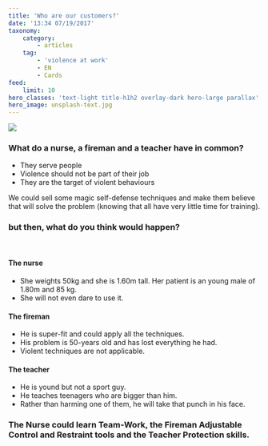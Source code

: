 ```yaml
---
title: 'Who are our customers?'
date: '13:34 07/19/2017'
taxonomy:
    category:
        - articles
    tag:
        - 'violence at work'
        - EN
        - Cards
feed:
    limit: 10
hero_classes: 'text-light title-h1h2 overlay-dark hero-large parallax'
hero_image: unsplash-text.jpg
---
```


![](https://yoursafety.training/images/my-customers.jpg)
### **What do a nurse, a fireman and a teacher have in common?**

* They serve people
* Violence should not be part of their job
* They are the target of violent behaviours


We could sell some magic self-defense techniques and make them believe that will solve the problem (knowing that all have very little time for training).

### **but then, what do you think would happen?**  
&nbsp;
&nbsp;
#### The nurse
* She weights 50kg and she is 1.60m tall. Her patient is an young male of 1.80m and 85 kg.
* She will not even dare to use it.
&nbsp;
&nbsp;
#### The fireman
* He is super-fit and could apply all the techniques.
* His problem is 50-years old and has lost everything he had.
* Violent techniques are not applicable.
&nbsp;
&nbsp;
#### The teacher
* He is yound but not a sport guy.
* He teaches teenagers who are bigger than him.
* Rather than harming one of them, he will take that punch in his face.
&nbsp;
&nbsp;
### The Nurse could learn **Team-Work**, the Fireman **Adjustable Control and Restraint tools** and the Teacher **Protection skills**.